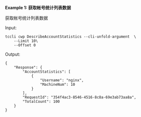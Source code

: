 **Example 1: 获取帐号统计列表数据**

获取帐号统计列表数据

Input: 

```
tccli cwp DescribeAccountStatistics --cli-unfold-argument  \
    --Limit 10\
    --Offset 0
```

Output: 
```
{
    "Response": {
        "AccountStatistics": [
            {
                "Username": "nginx",
                "MachineNum": 10
            }
        ],
        "RequestId": "354f4ac3-8546-4516-8c8a-69e3ab73aa8a",
        "TotalCount": 100
    }
}
```

